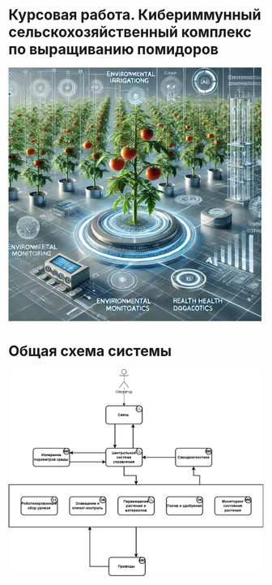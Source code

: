 # Курсовая работа. Кибериммунный сельскохозяйственный комплекс по выращиванию помидоров
![киберферма томатов](docs/img/cyber_tomato_farm.webp)

# Общая схема системы
![схема системы](docs/img/main-scheme.webp)
